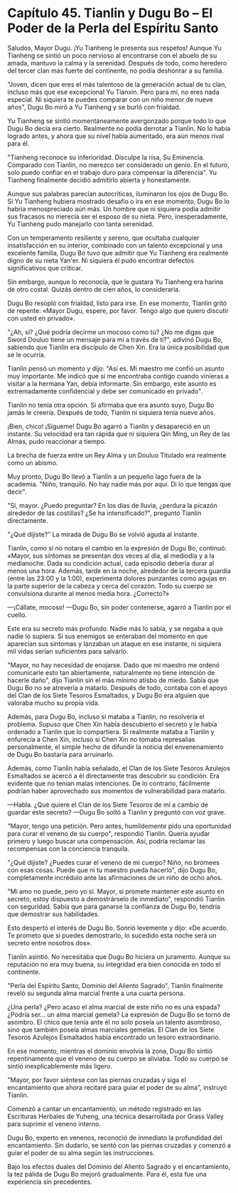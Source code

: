 
# Capítulo 45. Tianlin y Dugu Bo – El Poder de la Perla del Espíritu Santo


Saludos, Mayor Dugu. ¡Yu Tianheng le presenta sus respetos! Aunque Yu Tianheng se sintió un poco nervioso al encontrarse con el abuelo de su amada, mantuvo la calma y la serenidad. Después de todo, como heredero del tercer clan más fuerte del continente, no podía deshonrar a su familia.

"Joven, dicen que eres el más talentoso de la generación actual de tu clan, incluso más que ese excepcional Yu Tianxin. Pero para mí, no eres nada especial. Ni siquiera te puedes comparar con un niño menor de nueve años", Dugu Bo miró a Yu Tianheng y se burló con frialdad.

Yu Tianheng se sintió momentáneamente avergonzado porque todo lo que Dugu Bo decía era cierto. Realmente no podía derrotar a Tianlin. No lo había logrado antes, y ahora que su nivel había aumentado, era aún menos rival para él.

"Tianheng reconoce su inferioridad. Disculpe la risa, Su Eminencia. Comparado con Tianlin, no merezco ser considerado un genio. En el futuro, solo puedo confiar en el trabajo duro para compensar la diferencia". Yu Tianheng finalmente decidió admitirlo abierta y honestamente.

Aunque sus palabras parecían autocríticas, iluminaron los ojos de Dugu Bo. Si Yu Tianheng hubiera mostrado desafío o ira en ese momento, Dugu Bo lo habría menospreciado aún más. Un hombre que ni siquiera podía admitir sus fracasos no merecía ser el esposo de su nieta. Pero, inesperadamente, Yu Tianheng pudo manejarlo con tanta serenidad.

Con un temperamento resiliente y sereno, que ocultaba cualquier insatisfacción en su interior, combinado con un talento excepcional y una excelente familia, Dugu Bo tuvo que admitir que Yu Tianheng era realmente digno de su nieta Yan'er. Ni siquiera él pudo encontrar defectos significativos que criticar.

Sin embargo, aunque lo reconocía, que le gustara Yu Tianheng era harina de otro costal. Quizás dentro de cien años, lo consideraría.

Dugu Bo resopló con frialdad, listo para irse. En ese momento, Tianlin gritó de repente: «Mayor Dugu, espere, por favor. Tengo algo que quiero discutir con usted en privado».

"¿Ah, sí? ¿Qué podría decirme un mocoso como tú? ¿No me digas que Sword Douluo tiene un mensaje para mí a través de ti?", adivinó Dugu Bo, sabiendo que Tianlin era discípulo de Chen Xin. Era la única posibilidad que se le ocurría.

Tianlin pensó un momento y dijo: "Así es. Mi maestro me confió un asunto muy importante. Me indicó que si me encontraba contigo cuando vinieras a visitar a la hermana Yan, debía informarte. Sin embargo, este asunto es extremadamente confidencial y debe ser comunicado en privado".

Tianlin no tenía otra opción. Si afirmaba que era asunto suyo, Dugu Bo jamás le creería. Después de todo, Tianlin ni siquiera tenía nueve años.

¡Bien, chico! ¡Sígueme! Dugu Bo agarró a Tianlin y desapareció en un instante. Su velocidad era tan rápida que ni siquiera Qin Ming, un Rey de las Almas, pudo reaccionar a tiempo.

La brecha de fuerza entre un Rey Alma y un Douluo Titulado era realmente como un abismo.

Muy pronto, Dugu Bo llevó a Tianlin a un pequeño lago fuera de la academia. "Niño, tranquilo. No hay nadie más por aquí. Di lo que tengas que decir".

"Sí, mayor. ¿Puedo preguntar? En los días de lluvia, ¿perdura la picazón alrededor de las costillas? ¿Se ha intensificado?", preguntó Tianlin directamente.

"¿Qué dijiste?" La mirada de Dugu Bo se volvió aguda al instante.

Tianlin, como si no notara el cambio en la expresión de Dugu Bo, continuó: «Mayor, sus síntomas se presentan dos veces al día, al mediodía y a la medianoche. Dada su condición actual, cada episodio debería durar al menos una hora. Además, tarde en la noche, alrededor de la tercera guardia (entre las 23:00 y la 1:00), experimenta dolores punzantes como agujas en la parte superior de la cabeza y cerca del corazón. Todo su cuerpo se convulsiona durante al menos media hora. ¿Correcto?»

—¡Cállate, mocoso! —Dugu Bo, sin poder contenerse, agarró a Tianlin por el cuello.

Este era su secreto más profundo. Nadie más lo sabía, y se negaba a que nadie lo supiera. Si sus enemigos se enteraban del momento en que aparecían sus síntomas y lanzaban un ataque en ese instante, ni siquiera mil vidas serían suficientes para salvarlo.

"Mayor, no hay necesidad de enojarse. Dado que mi maestro me ordenó comunicarle esto tan abiertamente, naturalmente no tiene intención de hacerle daño", dijo Tianlin sin el más mínimo atisbo de miedo. Sabía que Dugu Bo no se atrevería a matarlo. Después de todo, contaba con el apoyo del Clan de los Siete Tesoros Esmaltados, y Dugu Bo era alguien que valoraba mucho su propia vida.

Además, para Dugu Bo, incluso si mataba a Tianlin, no resolvería el problema. Supuso que Chen Xin había descubierto el secreto y le había ordenado a Tianlin que lo compartiera. Si realmente mataba a Tianlin y enfurecía a Chen Xin, incluso si Chen Xin no tomaba represalias personalmente, el simple hecho de difundir la noticia del envenenamiento de Dugu Bo bastaría para arruinarlo.

Además, como Tianlin había señalado, el Clan de los Siete Tesoros Azulejos Esmaltados se acercó a él directamente tras descubrir su condición. Era evidente que no tenían malas intenciones. De lo contrario, fácilmente podrían haber aprovechado sus momentos de vulnerabilidad para matarlo.

—Habla. ¿Qué quiere el Clan de los Siete Tesoros de mí a cambio de guardar este secreto? —Dugu Bo soltó a Tianlin y preguntó con voz grave.

"Mayor, tengo una petición. Pero antes, humildemente pido una oportunidad para curar el veneno de su cuerpo", respondió Tianlin. Quería ayudar primero y luego buscar una compensación. Así, podría reclamar las recompensas con la conciencia tranquila.

"¿Qué dijiste? ¿Puedes curar el veneno de mi cuerpo? Niño, no bromees con esas cosas. Puede que ni tu maestro pueda hacerlo", dijo Dugu Bo, completamente incrédulo ante las afirmaciones de un niño de ocho años.

"Mi amo no puede, pero yo sí. Mayor, si promete mantener este asunto en secreto, estoy dispuesto a demostrárselo de inmediato", respondió Tianlin con seguridad. Sabía que para ganarse la confianza de Dugu Bo, tendría que demostrar sus habilidades.

Esto despertó el interés de Dugu Bo. Sonrió levemente y dijo: «De acuerdo. Te prometo que si puedes demostrarlo, lo sucedido esta noche será un secreto entre nosotros dos».

Tianlin asintió. No necesitaba que Dugu Bo hiciera un juramento. Aunque su reputación no era muy buena, su integridad era bien conocida en todo el continente.

"Perla del Espíritu Santo, Dominio del Aliento Sagrado", Tianlin finalmente reveló su segunda alma marcial frente a una cuarta persona.

¿Una perla? ¿Pero acaso el alma marcial de este niño no es una espada? ¿Podría ser… un alma marcial gemela? La expresión de Dugu Bo se tornó de asombro. El chico que tenía ante él no solo poseía un talento asombroso, sino que también poseía almas marciales gemelas. El Clan de los Siete Tesoros Azulejos Esmaltados había encontrado un tesoro extraordinario.

En ese momento, mientras el dominio envolvía la zona, Dugu Bo sintió repentinamente que el veneno de su cuerpo se aliviaba. Todo su cuerpo se sintió inexplicablemente más ligero.

"Mayor, por favor siéntese con las piernas cruzadas y siga el encantamiento que ahora recitaré para guiar el poder de su alma", instruyó Tianlin.

Comenzó a cantar un encantamiento, un método registrado en las Escrituras Herbales de Yuheng, una técnica desarrollada por Grass Valley para suprimir el veneno interno.

Dugu Bo, experto en venenos, reconoció de inmediato la profundidad del encantamiento. Sin dudarlo, se sentó con las piernas cruzadas y comenzó a guiar el poder de su alma según las instrucciones.

Bajo los efectos duales del Dominio del Aliento Sagrado y el encantamiento, la tez pálida de Dugu Bo mejoró gradualmente. Para él, esta fue una experiencia sin precedentes.